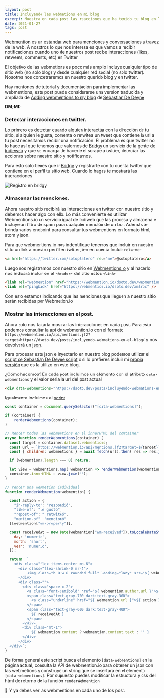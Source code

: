 ```yaml
---
layout: post
title: Incluyendo las webmetions en mi blog
excerpt: Muestra en cada post las reacciones que ha tenido tu blog en Twitter.
date: 2021-01-27
tags: post
---
```



[Webmention](https://indieweb.org/Webmention) es un [estandar web](https://www.w3.org/TR/webmention/) para menciones y conversaciones a travez de la web. A nosotros lo que nos interesa es que vamos a recibir notificaciones cuando uno de nuestros post recibe interacciones (likes, retweets, comments, etc) en Twitter

El objetivo de las webmetions es poco más amplio incluye cualquier tipo de sitio web (no solo blog) y desde cualquier red social (no solo twitter). Nosotros nos concetraremos en nuestro querido blog y en twitter.

Hay montones de tutorial y documentación para implementar las webmentions, este post puede considerarse una version traducida y ampliada de [Adding webmentions to my blog](https://sebastiandedeyne.com/adding-webmentions-to-my-blog/) de [Sebastian De Deyne](https://twitter.com/sebdedeyne)

**DM;MD**

### Detectar interacciones en twitter. 

Lo primero es detectar cuando alquien interactúa con la dirección de tu sitio, si alquien le gusta, comenta o retwitea un tweet que contiene la url a tu post necesitamos recibir una notificación. El problema es que twitter no lo hace así que tenemos que valernos de [Bridgy](https://brid.gy) un servicio de la gente de [indieweb](https://indieweb.org) y que se encarga de hacerle el scrape a twitter, detectar las acciones sobre nuestro sitio y notificarnos.

Para esto solo tienes que ir [Bridgy](https://brid.gy) y registrarte con tu cuenta twitter que contiene en el perfil tu sitio web. Cuando lo hagas te mostrará las interacciones 

![Registro en bridgy](/img/bridgy.jpg)

### Almacenar las menciones.

Ahora nuestro sitio recibirá las interacciones en twitter con nuestro sitio y debemos hacer algo con ello. Lo más conveniente es utilizar Webmentions.io un servicio igual de Indiweb que las procesa y almacena e incluye un filtro de spam para cualquier mención de un bot. Además te brinda varios endpoint para consultar tus webmentions en formato html, atom y json.

Para que webmentions.io nos indentifique tenemos que incluir en nuestro sitio un link a nuestro perfil en twitter, ten en cuenta incluir `rel="me"`

```html
<a href="https://twitter.com/sotoplatero" rel="me">@sotoplatero</a>
```

Luego nos registramos con nuestro sitio en [Webmentions.io](https://webmention.io/) y al hacerlo nos indicará incluir en el `<header>` del sitio estos `<link>`

```html
<link rel="webmention" href="https://webmention.io/dsoto.dev/webmention" />
<link rel="pingback" href="https://webmention.io/dsoto.dev/xmlrpc" />
```

Con esto estamos indicando que las menciones que lleguen a nuestro sitio serán recibidas por Webmetion.io

### Mostrar las interacciones en el post.

Ahora solo nos faltaría mostrar las interacciones en cada post. Para esto podemos consultar la api de webmention.io con el formato `https://webmention.io/api/mentions.jf2?target=httpa://dsoto.dev/posts/incluyendo-webmations-en-el-blog/` y nos devolverá un [json](https://webmention.io/api/mentions.jf2?target=https://dsoto.dev/posts/incluyendo-webmations-en-el-blog/).

Para procesar este json e inyectarlo en nuestro blog podemos utilizar el [script de Sebastian De Deyne script](https://github.com/sebastiandedeyne/sebastiandedeyne.com/blob/f9c19f78e7a7b57562059a62154f0c9d9641267b/assets/js/webmentions.js) o si lo prefieres incluir mi [propia versión](https://raw.githubusercontent.com/sotoplatero/dsoto.dev/master/src/scripts/webmentions.js) que es la utilizo en este blog.

¿Cómo hacemos? En cada post incluimos un elemento con el atributo `data-webmentions` y el valor seria la url del post actual.

```html
<div data-webmentions="https://dsoto.dev/posts/incluyendo-webmations-en-el-blog/" ></div>
```

Igualmente incluimos el [script](https://raw.githubusercontent.com/sotoplatero/dsoto.dev/master/src/scripts/webmentions.js).

```javascript
const container = document.querySelector("[data-webmentions]");

if (container) {
    renderWebmentions(container);
}

// Render todas las webmentions en el innerHTML del container
async function renderWebmentions(container) {
  const target = container.dataset.webmentions;
  const url = `https://webmention.io/api/mentions.jf2?target=${target}`;
  const { children: webmentions } = await fetch(url).then( res => res.json() )

  if (webmentions.length === 0) return;

  let view = webmentions.map( webmention => renderWebmention(webmention) );
  container.innerHTML = view.join('');
}

// render una webmetion individual
function renderWebmention(webmention) {

  const action = {
    "in-reply-to": "respondió",
    "like-of": "le gustó",
    "repost-of": " retwiteó",
    "mention-of": "mencionó"
  }[webmention["wm-property"]];

  const receivedAt = new Date(webmention["wm-received"]).toLocaleDateString('es-ES', {
    day: 'numeric',
    month: 'short',
    year: 'numeric',
  });

  return  `
    <div class="flex items-center mb-6">
      <div class="flex-shrink-0 mr-4">
          <img class="h-8 w-8 rounded-full" loading="lazy" src="${ webmention.author.photo }">
      </div>
      <div class="">
        <div class="space-x-2">
          <a class="font-semibold" href="${ webmention.author.url }">${ webmention.author.name }</a>
          <span class="text-gray-700 dark:text-gray-300">
            <a class="underline" href="${ webmention.url }">${ action }</a>
          </span>
          <span class="text-gray-600 dark:text-gray-400">
            ${ receivedAt }
          </span>
        </div>
        <div class="mt-1">
            ${ webmention.content ? webmention.content.text : '' }
        </div>
      </div>
  </div>`;
}
```

 De forma general este script busca el elemento `[data-webmentions]` en la página actual, consulta la API de webmention.io para obtener un json con las webmetions y  construye un string que se insertará en el elemento `[data-webmentions]`. Por supuesto puedes modificar la estructura y css del html de retorno de la función `renderWebmention`

 🎉 Y ya debes ver las webmentions en cada uno de los post.

